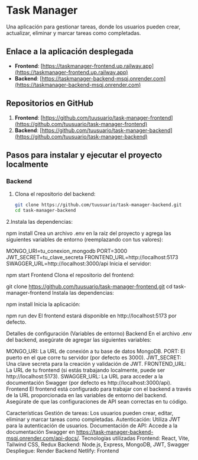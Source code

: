 # Task Manager

Una aplicación para gestionar tareas, donde los usuarios pueden crear, actualizar, eliminar y marcar tareas como completadas.

## Enlace a la aplicación desplegada

- **Frontend**: [https://taskmanager-frontend.up.railway.app](https://taskmanager-frontend.up.railway.app)  
- **Backend**: [https://taskmanager-backend-msqj.onrender.com](https://taskmanager-backend-msqj.onrender.com)

## Repositorios en GitHub

1. **Frontend**: [https://github.com/tuusuario/task-manager-frontend](https://github.com/tuusuario/task-manager-frontend)
2. **Backend**: [https://github.com/tuusuario/task-manager-backend](https://github.com/tuusuario/task-manager-backend)

## Pasos para instalar y ejecutar el proyecto localmente

### Backend

1. Clona el repositorio del backend:
   ```bash
   git clone https://github.com/tuusuario/task-manager-backend.git
   cd task-manager-backend
2.Instala las dependencias:

npm install
Crea un archivo .env en la raíz del proyecto y agrega las siguientes variables de entorno (reemplazando con tus valores):

MONGO_URI=tu_conexion_mongodb
PORT=3000
JWT_SECRET=tu_clave_secreta
FRONTEND_URL=http://localhost:5173
SWAGGER_URL=http://localhost:3000/api
Inicia el servidor:


npm start
Frontend
Clona el repositorio del frontend:

git clone https://github.com/tuusuario/task-manager-frontend.git
cd task-manager-frontend
Instala las dependencias:

npm install
Inicia la aplicación:


npm run dev
El frontend estará disponible en http://localhost:5173 por defecto.

Detalles de configuración (Variables de entorno)
Backend
En el archivo .env del backend, asegúrate de agregar las siguientes variables:

MONGO_URI: La URL de conexión a tu base de datos MongoDB.
PORT: El puerto en el que corre tu servidor (por defecto es 3000).
JWT_SECRET: Una clave secreta para la creación y validación de JWT.
FRONTEND_URL: La URL de tu frontend (si estás trabajando localmente, puede ser http://localhost:5173).
SWAGGER_URL: La URL para acceder a la documentación Swagger (por defecto es http://localhost:3000/api).
Frontend
El frontend está configurado para trabajar con el backend a través de la URL proporcionada en las variables de entorno del backend. Asegúrate de que las configuraciones de API sean correctas en tu código.

Características
Gestión de tareas: Los usuarios pueden crear, editar, eliminar y marcar tareas como completadas.
Autenticación: Utiliza JWT para la autenticación de usuarios.
Documentación de API: Accede a la documentación Swagger en https://task-manager-backend-msqj.onrender.com/api-docs/.
Tecnologías utilizadas
Frontend: React, Vite, Tailwind CSS, Redux
Backend: Node.js, Express, MongoDB, JWT, Swagger
Despliegue:
Render Backend
Netlify: Frontend
